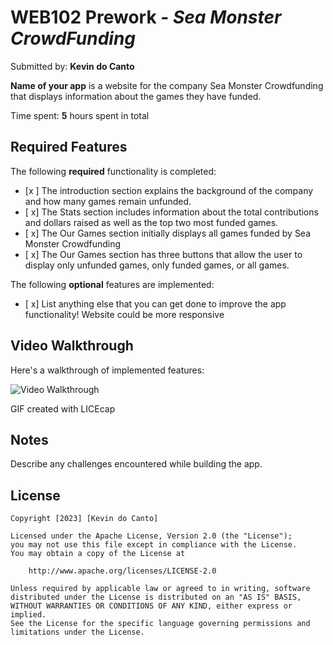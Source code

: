 # WEB102 Prework - _Sea Monster CrowdFunding_

Submitted by: **Kevin do Canto**

**Name of your app** is a website for the company Sea Monster Crowdfunding that displays information about the games they have funded.

Time spent: **5** hours spent in total

## Required Features

The following **required** functionality is completed:

- [x ] The introduction section explains the background of the company and how many games remain unfunded.
- [ x] The Stats section includes information about the total contributions and dollars raised as well as the top two most funded games.
- [ x] The Our Games section initially displays all games funded by Sea Monster Crowdfunding
- [ x] The Our Games section has three buttons that allow the user to display only unfunded games, only funded games, or all games.

The following **optional** features are implemented:

- [ x] List anything else that you can get done to improve the app functionality!
  Website could be more responsive

## Video Walkthrough

Here's a walkthrough of implemented features:

<img src="./assets/gif.gif" title='Video Walkthrough' width='' alt='Video Walkthrough' />

<!-- Replace this with whatever GIF tool you used! -->

GIF created with LICEcap

## Notes

Describe any challenges encountered while building the app.

## License

    Copyright [2023] [Kevin do Canto]

    Licensed under the Apache License, Version 2.0 (the "License");
    you may not use this file except in compliance with the License.
    You may obtain a copy of the License at

        http://www.apache.org/licenses/LICENSE-2.0

    Unless required by applicable law or agreed to in writing, software
    distributed under the License is distributed on an "AS IS" BASIS,
    WITHOUT WARRANTIES OR CONDITIONS OF ANY KIND, either express or implied.
    See the License for the specific language governing permissions and
    limitations under the License.

